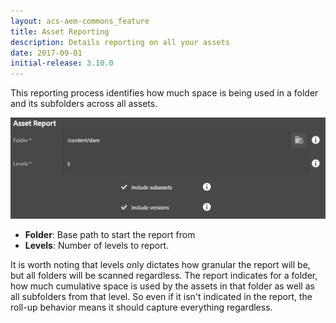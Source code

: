 ```yaml
---
layout: acs-aem-commons_feature
title: Asset Reporting
description: Details reporting on all your assets
date: 2017-09-01
initial-release: 3.10.0
---
```


This reporting process identifies how much space is being used in a folder and its subfolders across all assets.

![Asset Report](./images/asset-report.png)

* **Folder**: Base path to start the report from
* **Levels**: Number of levels to report.

It is worth noting that levels only dictates how granular the report will be, but all folders will be scanned regardless.  The report indicates for a folder, how much cumulative space is used by the assets in that folder as well as all subfolders from that level.  So even if it isn't indicated in the report, the roll-up behavior means it should capture everything regardless.
